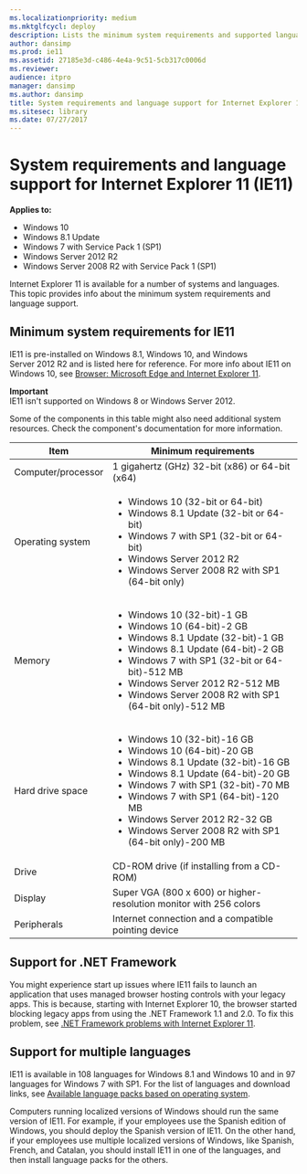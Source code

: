 ```yaml
---
ms.localizationpriority: medium
ms.mktglfcycl: deploy
description: Lists the minimum system requirements and supported languages for Internet Explorer 11.
author: dansimp
ms.prod: ie11
ms.assetid: 27185e3d-c486-4e4a-9c51-5cb317c0006d
ms.reviewer:
audience: itpro
manager: dansimp
ms.author: dansimp
title: System requirements and language support for Internet Explorer 11 (IE11) (Internet Explorer 11 for IT Pros)
ms.sitesec: library
ms.date: 07/27/2017
---
```



# System requirements and language support for Internet Explorer 11 (IE11)

**Applies to:**

-   Windows 10
-   Windows 8.1 Update
-   Windows 7 with Service Pack 1 (SP1)
-   Windows Server 2012 R2
-   Windows Server 2008 R2 with Service Pack 1 (SP1)

Internet Explorer 11 is available for a number of systems and languages. This topic provides info about the minimum system requirements and language support.

## Minimum system requirements for IE11
IE11 is pre-installed on Windows 8.1, Windows 10, and Windows Server 2012 R2 and is listed here for reference. For more info about IE11 on Windows 10, see [Browser: Microsoft Edge and Internet Explorer 11](https://technet.microsoft.com/library/mt156988.aspx).

**Important**<br>
IE11 isn't supported on Windows 8 or Windows Server 2012.

Some of the components in this table might also need additional system resources. Check the component's documentation for more information.


|        Item        |                                                                                                                                                                  Minimum requirements                                                                                                                                                                   |
|--------------------|---------------------------------------------------------------------------------------------------------------------------------------------------------------------------------------------------------------------------------------------------------------------------------------------------------------------------------------------------------|
| Computer/processor |                                                                                                                                                     1 gigahertz (GHz) 32-bit (x86) or 64-bit (x64)                                                                                                                                                      |
|  Operating system  |                                                            <ul><li>Windows 10 (32-bit or 64-bit)</li><li>Windows 8.1 Update (32-bit or 64-bit)</li><li>Windows 7 with SP1 (32-bit or 64-bit)</li><li>Windows Server 2012 R2</li><li>Windows Server 2008 R2 with SP1 (64-bit only)</li></ul>                                                             |
|       Memory       |                  <ul><li>Windows 10 (32-bit)-1 GB</li><li>Windows 10 (64-bit)-2 GB</li><li>Windows 8.1 Update (32-bit)-1 GB</li><li>Windows 8.1 Update (64-bit)-2 GB</li><li>Windows 7 with SP1 (32-bit or 64-bit)-512 MB</li><li>Windows Server 2012 R2-512 MB</li><li>Windows Server 2008 R2 with SP1 (64-bit only)-512 MB</li></ul>                  |
|  Hard drive space  | <ul><li>Windows 10 (32-bit)-16 GB</li><li>Windows 10 (64-bit)-20 GB</li><li>Windows 8.1 Update (32-bit)-16 GB</li><li>Windows 8.1 Update (64-bit)-20 GB</li><li>Windows 7 with SP1 (32-bit)-70 MB</li><li>Windows 7 with SP1 (64-bit)-120 MB</li><li>Windows Server 2012 R2-32 GB</li><li>Windows Server 2008 R2 with SP1 (64-bit only)-200 MB</li><ul> |
|       Drive        |                                                                                                                                                       CD-ROM drive (if installing from a CD-ROM)                                                                                                                                                        |
|      Display       |                                                                                                                                           Super VGA (800 x 600) or higher-resolution monitor with 256 colors                                                                                                                                            |
|    Peripherals     |                                                                                                                                                  Internet connection and a compatible pointing device                                                                                                                                                   |

## Support for .NET Framework
You might experience start up issues where IE11 fails to launch an application that uses managed browser hosting controls with your legacy apps. This is because, starting with Internet Explorer 10, the browser started blocking legacy apps from using the .NET Framework 1.1 and 2.0. To fix this problem, see [.NET Framework problems with Internet Explorer 11](net-framework-problems-with-ie11.md).

## Support for multiple languages
IE11 is available in 108 languages for Windows 8.1 and Windows 10 and in 97 languages for Windows 7 with SP1. For the list of languages and download links, see [Available language packs based on operating system](https://go.microsoft.com/fwlink/p/?LinkId=281818).

Computers running localized versions of Windows should run the same version of IE11. For example, if your employees use the Spanish edition of Windows, you should deploy the Spanish version of IE11. On the other hand, if your employees use multiple localized versions of Windows, like Spanish, French, and Catalan, you should install IE11 in one of the languages, and then install language packs for the others.







